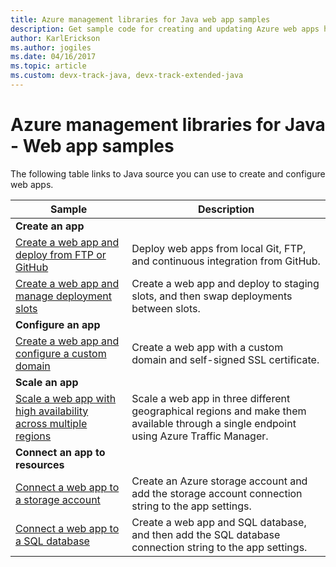 ```yaml
---
title: Azure management libraries for Java web app samples
description: Get sample code for creating and updating Azure web apps hosted in App Service using the Azure management libraries for Java.
author: KarlErickson
ms.author: jogiles
ms.date: 04/16/2017
ms.topic: article
ms.custom: devx-track-java, devx-track-extended-java
---
```


# Azure management libraries for Java - Web app samples 

The following table links to Java source you can use to create and configure web apps.

| Sample | Description |
|---|---|
| **Create an app** ||
| [Create a web app and deploy from FTP or GitHub][1] | Deploy web apps from local Git, FTP, and continuous integration from GitHub. |
| [Create a web app and manage deployment slots][2] | Create a web app and deploy to staging slots, and then swap deployments between slots. |
| **Configure an app** ||
| [Create a web app and configure a custom domain][3] | Create a web app with a custom domain and self-signed SSL certificate. |
| **Scale an app** ||
| [Scale a web app with high availability across multiple regions][4] | Scale a web app in three different geographical regions and make them available through a single endpoint using Azure Traffic Manager. | 
| **Connect an app to resources** ||
| [Connect a web app to a storage account][5] | Create an Azure storage account and add the storage account connection string to the app settings. |
| [Connect a web app to a SQL database][6] | Create a web app and SQL database, and then add the SQL database connection string to the app settings. |

[1]: ./index.yml
[2]: https://github.com/Azure-Samples/app-service-java-manage-staging-and-production-slots-for-web-apps/
[3]: https://github.com/Azure-Samples/app-service-java-manage-web-apps-with-custom-domains/
[4]: https://github.com/Azure-Samples/app-service-java-scale-web-apps-on-linux
[5]: https://github.com/Azure-Samples/app-service-java-manage-storage-connections-for-web-apps/
[6]: https://github.com/Azure-Samples/app-service-java-manage-data-connections-for-web-apps/
